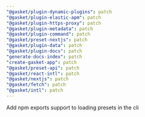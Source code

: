 ```yaml
---
"@gasket/plugin-dynamic-plugins": patch
"@gasket/plugin-elastic-apm": patch
"@gasket/plugin-https-proxy": patch
"@gasket/plugin-metadata": patch
"@gasket/plugin-command": patch
"@gasket/preset-nextjs": patch
"@gasket/plugin-data": patch
"@gasket/plugin-docs": patch
"generate-docs-index": patch
"create-gasket-app": patch
"@gasket/preset-api": patch
"@gasket/react-intl": patch
"@gasket/nextjs": patch
"@gasket/fetch": patch
"@gasket/intl": patch
---
```


Add npm exports support to loading presets in the cli
